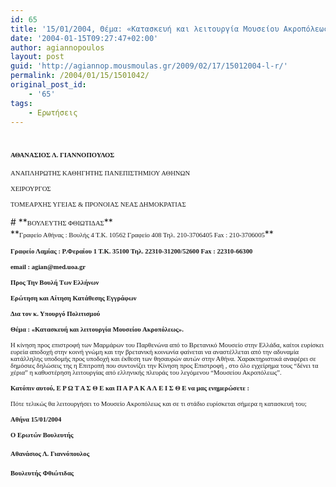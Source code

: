 ```yaml
---
id: 65
title: '15/01/2004, Θέμα: «Κατασκευή και λειτουργία Μουσείου Ακροπόλεως».'
date: '2004-01-15T09:27:47+02:00'
author: agiannopoulos
layout: post
guid: 'http://agiannop.mousmoulas.gr/2009/02/17/15012004-l-r/'
permalink: /2004/01/15/1501042/
original_post_id:
    - '65'
tags:
    - Ερωτήσεις
---
```


# **<span style="font-size:8pt;font-family:Tahoma;">ΑΘΑΝΑΣΙΟΣ Λ. ΓΙΑΝΝΟΠΟΥΛΟΣ<span> </span><span> </span></span>**

<span style="font-size:8pt;font-family:Tahoma;">ΑΝΑΠΛΗΡΩΤΗΣ ΚΑΘΗΓΗΤΗΣ ΠΑΝΕΠΙΣΤΗΜΙΟΥ ΑΘΗΝΩΝ</span>

<span style="font-size:8pt;font-family:Tahoma;">ΧΕΙΡΟΥΡΓΟΣ</span>

<span style="font-size:8pt;font-family:Tahoma;">ΤΟΜΕΑΡΧΗΣ ΥΓΕΙΑΣ &amp; ΠΡΟΝΟΙΑΣ ΝΕΑΣ ΔΗΜΟΚΡΑΤΙΑΣ</span>

<div style="padding:0 0 1pt;border:medium medium 1pt none none solid -moz-use-text-color -moz-use-text-color windowtext;"># **<span style="font-size:8pt;font-family:Tahoma;">ΒΟΥΛΕΥΤΗΣ ΦΘΙΩΤΙΔΑΣ</span>**

</div>**<span style="font-size:8pt;font-family:Tahoma;">Γραφείο Αθήνας : Βουλής 4 Τ.Κ. 10562 Γραφείο 408 Τηλ. 210-3706405 Fax : 210-3706005</span>**

**<span style="font-size:8pt;font-family:Tahoma;">Γραφείο Λαμίας : Ρ.Φεραίου 1 Τ.Κ. 35100 Τηλ. 22310-31200/52600 </span><span style="font-size:8pt;font-family:Tahoma;">Fax</span><span style="font-size:8pt;font-family:Tahoma;"> : 22310-66300</span>**

**<span style="font-size:8pt;font-family:Tahoma;">email</span><span style="font-size:8pt;font-family:Tahoma;"> : </span><span style="font-size:8pt;font-family:Tahoma;">agian</span><span style="font-size:8pt;font-family:Tahoma;">@</span><span style="font-size:8pt;font-family:Tahoma;">med</span><span style="font-size:8pt;font-family:Tahoma;">.</span><span style="font-size:8pt;font-family:Tahoma;">uoa</span><span style="font-size:8pt;font-family:Tahoma;">.</span><span style="font-size:8pt;font-family:Tahoma;">gr</span><span style="font-size:8pt;font-family:Tahoma;"> </span><span style="font-size:8pt;font-family:Tahoma;"></span>**

**<span style="font-size:8pt;font-family:Tahoma;"> </span>**

**<span style="font-size:8pt;font-family:Tahoma;"> </span>**

**<span style="font-size:8pt;font-family:Tahoma;">Προς Την Βουλή Των Ελλήνων</span>**

**<span style="font-size:8pt;font-family:Tahoma;">Ερώτηση και Αίτηση Κατάθεσης Εγγράφων</span>**

**<span style="font-size:8pt;font-family:Tahoma;">Δια τον κ. Υπουργό Πολιτισμού</span>**

**<span style="font-size:8pt;font-family:Tahoma;"> </span>**

**<span style="font-size:8pt;font-family:Tahoma;">Θέμα : «Κατασκευή και λειτουργία Μουσείου Ακροπόλεως».</span>**

<span style="font-size:8pt;font-family:Tahoma;"></span>

<span style="font-size:8pt;font-family:Tahoma;">Η κίνηση προς επιστροφή των Μαρμάρων του Παρθενώνα από το Βρετανικό Μουσείο στην Ελλάδα, καίτοι ευρίσκει<span> </span>ευρεία αποδοχή στην κοινή γνώμη και την βρετανική κοινωνία φαίνεται να αναστέλλεται από την αδυναμία κατάλληλης υποδομής προς υποδοχή και έκθεση των θησαυρών αυτών στην Αθήνα. Χαρακτηριστικά αναφέρει σε δημόσιες δηλώσεις της η Επιτροπή που συντονίζει την Κίνηση προς Επιστροφή , στο όλο εγχείρημα τους “δένει τα χέρια”<span> </span>η καθυστέρηση λειτουργίας από ελληνικής πλευράς του λεγόμενου “Μουσείου Ακροπόλεως”.</span><span style="font-size:8pt;font-family:Tahoma;"></span>

<span style="font-size:8pt;font-family:Tahoma;"> </span>

**<span style="font-size:8pt;font-family:Tahoma;">Κατόπιν αυτού, Ε Ρ Ω Τ Α Σ Θ Ε και Π Α Ρ Α Κ Α Λ Ε Ι Σ Θ Ε να μας ενημερώσετε :</span>**

**<span style="font-size:8pt;font-family:Tahoma;"> </span>**

<span style="font-size:8pt;font-family:Tahoma;">Πότε τελικώς θα λειτουργήσει το Μουσείο Ακροπόλεως και σε τι στάδιο ευρίσκεται σήμερα η κατασκευή του;</span><span style="font-size:8pt;font-family:Tahoma;"></span>

<span style="font-size:8pt;font-family:Tahoma;"> </span>

<span style="font-size:8pt;font-family:Tahoma;"> </span>

**<span style="font-size:8pt;font-family:Tahoma;"> </span>**

**<span style="font-size:8pt;font-family:Tahoma;">A</span><span style="font-size:8pt;font-family:Tahoma;">θήνα </span><span style="font-size:8pt;font-family:Tahoma;">1</span><span style="font-size:8pt;font-family:Tahoma;">5</span><span style="font-size:8pt;font-family:Tahoma;">/01/2004</span><span style="font-size:8pt;font-family:Tahoma;"></span>**

**<span style="font-size:8pt;font-family:Tahoma;">Ο Ερωτών Βουλευτής</span>**

#### <span style="font-size:8pt;font-family:Tahoma;"></span>

#### <span style="font-size:8pt;font-family:Tahoma;">Αθανάσιος Λ. Γιαννόπουλος</span>**<span style="font-size:8pt;font-family:Tahoma;"></span>**

#### **<span style="font-size:8pt;font-family:Tahoma;">Βουλευτής Φθιώτιδας</span>**